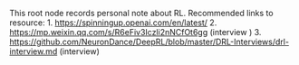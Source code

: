 This root node records personal note about RL.
Recommended links to resource:
	1. https://spinningup.openai.com/en/latest/ 
	2. https://mp.weixin.qq.com/s/R6eFiv3Iczli2nNCfOt6gg (interview )
	3. https://github.com/NeuronDance/DeepRL/blob/master/DRL-Interviews/drl-interview.md (interview)